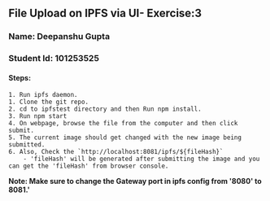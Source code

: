 ## File Upload on IPFS via UI- Exercise:3

### Name: Deepanshu Gupta
### Student Id: 101253525

#### Steps:
	1. Run ipfs daemon.
	1. Clone the git repo.
	2. cd to ipfstest directory and then Run npm install.
	3. Run npm start
	4. On webpage, browse the file from the computer and then click submit.
	5. The current image should get changed with the new image being submitted.
	6. Also, Check the `http://localhost:8081/ipfs/${fileHash}`
		- 'fileHash' will be generated after submitting the image and you can get the 'fileHash' from browser console.

**Note: Make sure to change the Gateway port in ipfs config from '8080' to 8081.'**
